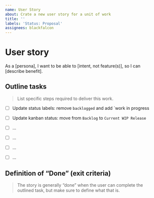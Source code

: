 ```yaml
---
name: User Story
about: Crate a new user story for a unit of work
title: ''
labels: 'Status: Proposal'
assignees: blackfalcon
---
```


# User story

As a [persona], I want to be able to [intent, not feature(s)], so I can [describe benefit].

## Outline tasks

> List specific steps required to deliver this work.

- [ ] Update status labels: remove `backlogged` and add `work in progress
- [ ] Update kanban status: move from `Backlog` to `Current WIP Release`

- [ ] ...
- [ ] ...
- [ ] ...
- [ ] ...

## Definition of “Done” (exit criteria)

> The story is generally “done” when the user can complete the outlined task, but make sure to define what that is.

<!-- Use the following template for design-related exit criteria
- [ ] the documented design spec has been created
- [ ] assets have been symbolized in the UI toolkit
- [ ] new UI has been applied to the WC
-->

<!-- Use the following template for engineering-related exit criteria
#### Has been tested in all browsers

- [ ] Chrome
- [ ] Firefox
- [ ] Edge (79 +)
- [ ] Safari
- [ ] Mobile Safari
- [ ] IE11

#### Has been tested for accessibility

- [ ] Screenreader
- [ ] Axe
- [ ] Keyboard use

#### Performance

- [ ] Chrome Lighthhouse report
-->

<!-- Use the following template for doc site-related exit criteria
#### Auro component features

- [ ] README doc completed with all relative information
- [ ] API documentation created
- [ ] Bundled version tested and documented
- [ ] Examples and use case info created
- [ ] Pages added to the Auro Doc Site
-->
